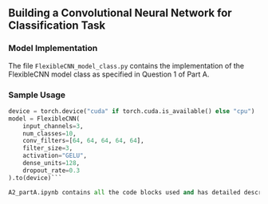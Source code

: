 ## Building a Convolutional Neural Network for Classification Task

### Model Implementation
The file `FlexibleCNN_model_class.py` contains the implementation of the FlexibleCNN model class as specified in Question 1 of Part A.

### Sample Usage
```python
device = torch.device("cuda" if torch.cuda.is_available() else "cpu")
model = FlexibleCNN(
    input_channels=3,
    num_classes=10,
    conv_filters=[64, 64, 64, 64, 64],
    filter_size=3,
    activation="GELU",
    dense_units=128,
    dropout_rate=0.3
).to(device)```

A2_partA.ipynb contains all the code blocks used and has detailed descriptions of each block and reasoning as well.
